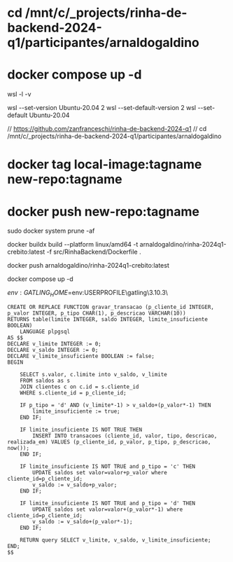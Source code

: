 

# cd /mnt/c/_projects/rinha-de-backend-2024-q1/participantes/arnaldogaldino
# docker compose up -d

 wsl -l -v

 wsl --set-version Ubuntu-20.04 2
 wsl --set-default-version 2
 wsl --set-default Ubuntu-20.04

 
// https://github.com/zanfranceschi/rinha-de-backend-2024-q1
// cd /mnt/c/_projects/rinha-de-backend-2024-q1/participantes/arnaldogaldino



# docker tag local-image:tagname new-repo:tagname
# docker push new-repo:tagname

sudo docker system prune -af

docker buildx build --platform linux/amd64 -t arnaldogaldino/rinha-2024q1-crebito:latest -f src/RinhaBackend/Dockerfile .

docker push arnaldogaldino/rinha-2024q1-crebito:latest

docker compose up -d

$env:GATLING_HOME=$env:USERPROFILE\gatling\3.10.3\

	CREATE OR REPLACE FUNCTION gravar_transacao (p_cliente_id INTEGER, p_valor INTEGER, p_tipo CHAR(1), p_descricao VARCHAR(10))
	RETURNS table(limite INTEGER, saldo INTEGER, limite_insuficiente BOOLEAN)
		LANGUAGE plpgsql
	AS $$
	DECLARE v_limite INTEGER := 0;
	DECLARE v_saldo INTEGER := 0;
	DECLARE v_limite_insuficiente BOOLEAN := false;
	BEGIN
		
		SELECT s.valor, c.limite into v_saldo, v_limite
		FROM saldos as s 
		JOIN clientes c on c.id = s.cliente_id
		WHERE s.cliente_id = p_cliente_id;
		
		IF p_tipo = 'd' AND (v_limite*-1) > v_saldo+(p_valor*-1) THEN
			limite_insuficiente := true;
		END IF;

		IF limite_insuficiente IS NOT TRUE THEN		
			INSERT INTO transacoes (cliente_id, valor, tipo, descricao, realizada_em) VALUES (p_cliente_id, p_valor, p_tipo, p_descricao, now());
		END IF;
		
		IF limite_insuficiente IS NOT TRUE and p_tipo = 'c' THEN		
			UPDATE saldos set valor=valor+p_valor where cliente_id=p_cliente_id;
			v_saldo := v_saldo+p_valor;
		END IF;
		
		IF limite_insuficiente IS NOT TRUE and p_tipo = 'd' THEN
			UPDATE saldos set valor=valor+(p_valor*-1) where cliente_id=p_cliente_id;
			v_saldo := v_saldo+(p_valor*-1);
		END IF;
		
		RETURN query SELECT v_limite, v_saldo, v_limite_insuficiente;
	END;
	$$



